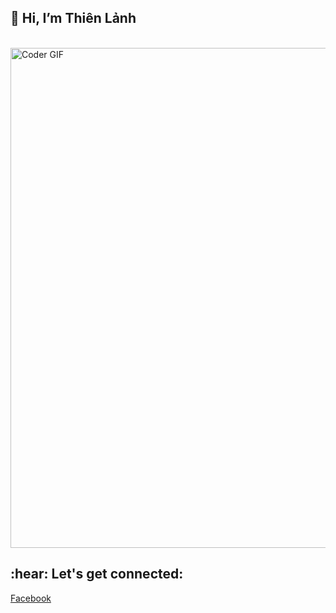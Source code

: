 
## 👋 Hi, I’m Thiên Lảnh
</br>

<!---
thienlanh0602/thienlanh0602 is a ✨ special ✨ repository because its `README.md` (this file) appears on your GitHub profile.
You can click the Preview link to take a look at your changes.
--->


<img src="https://media.giphy.com/media/SWoSkN6DxTszqIKEqv/giphy.gif" alt="Coder GIF" width="800">

<h2 align="left">:hear: Let's get connected:</h2>

[Facebook](https://www.facebook.com/thien.lanh.dep.trai/)
